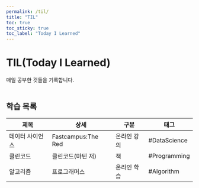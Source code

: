 ```yaml
---
permalink: /til/
title: "TIL"
toc: true
toc_sticky: true
toc_label: "Today I Learned"
---
```


# TIL(Today I Learned)

매일 공부한 것들을 기록합니다.  
<br>

## 학습 목록

| 제목            | 상세               | 구분        | 태그         |
| --------------- | ------------------ | ----------- | ------------ |
| 데이터 사이언스 | Fastcampus:The Red | 온라인 강의 | #DataScience |
| 클린코드        | 클린코드(마틴 저)  | 책          | #Programming |
| 알고리즘        | 프로그래머스       | 온라인 학습 | #Algorithm   |

